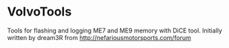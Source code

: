 # VolvoTools

Tools for flashing and logging ME7 and ME9 memory with DiCE tool. Initially written by dream3R from http://nefariousmotorsports.com/forum

